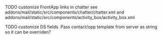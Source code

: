 TODO customize FrontApp links in chatter see
addons/mail/static/src/components/chatter/chatter.xml and
addons/mail/static/src/components/activity_box/activity_box.xml

TODO customize DS fields. Pass contact/opp template from server as string so it can be
overriden?
